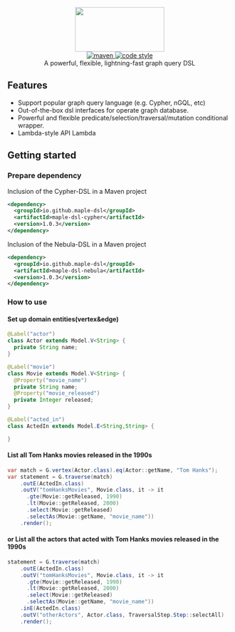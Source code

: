 <p align="center">
  <img width="200px" height="100" src="https://maple-dsl.github.io/maple-dsl/master/icon/logo_dark.svg"/>
  <br>
  <a href="https://central.sonatype.com/search?q=g:io.github.maple-dsl%20%20a:maple-dsl&smo=true">
    <img alt="maven" src="https://img.shields.io/maven-metadata/v.svg?label=maven-central&metadataUrl=https%3A%2F%2Frepo1.maven.org%2Fmaven2%2Fio%2Fgithub%2Fmaple-dsl%2Fmaple-dsl%2Fmaven-metadata.xml&style=flat-square">
  </a>
  <a href="https://www.apache.org/licenses/LICENSE-2.0">
    <img alt="code style" src="https://img.shields.io/badge/license-Apache%202-4EB1BA.svg?style=flat-square">
  </a>
  <br>A powerful, flexible, lightning-fast graph query DSL<br>
</p>

## Features
- Support popular graph query language (e.g. Cypher, nGQL, etc)
- Out-of-the-box dsl interfaces for operate graph database.
- Powerful and flexible predicate/selection/traversal/mutation conditional wrapper.
- Lambda-style API Lambda

## Getting started

### Prepare dependency
Inclusion of the Cypher-DSL in a Maven project
```xml
<dependency>
  <groupId>io.github.maple-dsl</groupId>
  <artifactId>maple-dsl-cypher</artifactId>
  <version>1.0.3</version>
</dependency>
```

Inclusion of the Nebula-DSL in a Maven project
```xml
<dependency>
  <groupId>io.github.maple-dsl</groupId>
  <artifactId>maple-dsl-nebula</artifactId>
  <version>1.0.3</version>
</dependency>
```


### How to use

#### Set up domain entities(vertex&edge)
```java
@Label("actor")
class Actor extends Model.V<String> {
  private String name;
}

@Label("movie")
class Movie extends Model.V<String> {
  @Property("movie_name")
  private String name;
  @Property("movie_released")
  private Integer released;
}

@Label("acted_in")
class ActedIn extends Model.E<String,String> {

}
```
#### List all Tom Hanks movies released in the 1990s
```java
var match = G.vertex(Actor.class).eq(Actor::getName, "Tom Hanks");
var statement = G.traverse(match)
    .outE(ActedIn.class)
    .outV("tomHanksMovies", Movie.class, it -> it
      .gte(Movie::getReleased, 1990)
      .lt(Movie::getReleased, 2000)
      .select(Movie::getReleased)
      .selectAs(Movie::getName, "movie_name"))
    .render();
```

#### or List all the actors that acted with Tom Hanks movies released in the 1990s
```java
statement = G.traverse(match)
    .outE(ActedIn.class)
    .outV("tomHanksMovies", Movie.class, it -> it
      .gte(Movie::getReleased, 1990)
      .lt(Movie::getReleased, 2000)
      .select(Movie::getReleased)
      .selectAs(Movie::getName, "movie_name"))
    .inE(ActedIn.class)
    .outV("otherActors", Actor.class, TraversalStep.Step::selectAll)
    .render();

```
